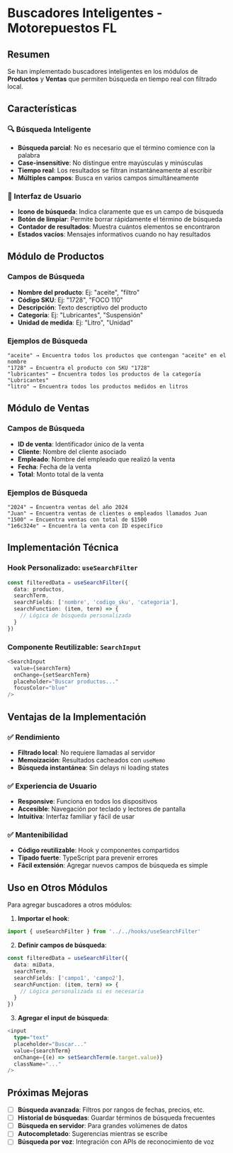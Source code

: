# Buscadores Inteligentes - Motorepuestos FL

## Resumen

Se han implementado buscadores inteligentes en los módulos de **Productos** y **Ventas** que permiten búsqueda en tiempo real con filtrado local.

## Características

### 🔍 Búsqueda Inteligente
- **Búsqueda parcial**: No es necesario que el término comience con la palabra
- **Case-insensitive**: No distingue entre mayúsculas y minúsculas
- **Tiempo real**: Los resultados se filtran instantáneamente al escribir
- **Múltiples campos**: Busca en varios campos simultáneamente

### 🎨 Interfaz de Usuario
- **Icono de búsqueda**: Indica claramente que es un campo de búsqueda
- **Botón de limpiar**: Permite borrar rápidamente el término de búsqueda
- **Contador de resultados**: Muestra cuántos elementos se encontraron
- **Estados vacíos**: Mensajes informativos cuando no hay resultados

## Módulo de Productos

### Campos de Búsqueda
- **Nombre del producto**: Ej: "aceite", "filtro"
- **Código SKU**: Ej: "1728", "FOCO 110"
- **Descripción**: Texto descriptivo del producto
- **Categoría**: Ej: "Lubricantes", "Suspensión"
- **Unidad de medida**: Ej: "Litro", "Unidad"

### Ejemplos de Búsqueda
```
"aceite" → Encuentra todos los productos que contengan "aceite" en el nombre
"1728" → Encuentra el producto con SKU "1728"
"lubricantes" → Encuentra todos los productos de la categoría "Lubricantes"
"litro" → Encuentra todos los productos medidos en litros
```

## Módulo de Ventas

### Campos de Búsqueda
- **ID de venta**: Identificador único de la venta
- **Cliente**: Nombre del cliente asociado
- **Empleado**: Nombre del empleado que realizó la venta
- **Fecha**: Fecha de la venta
- **Total**: Monto total de la venta

### Ejemplos de Búsqueda
```
"2024" → Encuentra ventas del año 2024
"Juan" → Encuentra ventas de clientes o empleados llamados Juan
"1500" → Encuentra ventas con total de $1500
"1e6c324e" → Encuentra la venta con ID específico
```

## Implementación Técnica

### Hook Personalizado: `useSearchFilter`
```typescript
const filteredData = useSearchFilter({
  data: productos,
  searchTerm,
  searchFields: ['nombre', 'codigo_sku', 'categoria'],
  searchFunction: (item, term) => {
    // Lógica de búsqueda personalizada
  }
})
```

### Componente Reutilizable: `SearchInput`
```typescript
<SearchInput
  value={searchTerm}
  onChange={setSearchTerm}
  placeholder="Buscar productos..."
  focusColor="blue"
/>
```

## Ventajas de la Implementación

### ✅ Rendimiento
- **Filtrado local**: No requiere llamadas al servidor
- **Memoización**: Resultados cacheados con `useMemo`
- **Búsqueda instantánea**: Sin delays ni loading states

### ✅ Experiencia de Usuario
- **Responsive**: Funciona en todos los dispositivos
- **Accesible**: Navegación por teclado y lectores de pantalla
- **Intuitiva**: Interfaz familiar y fácil de usar

### ✅ Mantenibilidad
- **Código reutilizable**: Hook y componentes compartidos
- **Tipado fuerte**: TypeScript para prevenir errores
- **Fácil extensión**: Agregar nuevos campos de búsqueda es simple

## Uso en Otros Módulos

Para agregar buscadores a otros módulos:

1. **Importar el hook**:
```typescript
import { useSearchFilter } from '../../hooks/useSearchFilter'
```

2. **Definir campos de búsqueda**:
```typescript
const filteredData = useSearchFilter({
  data: miData,
  searchTerm,
  searchFields: ['campo1', 'campo2'],
  searchFunction: (item, term) => {
    // Lógica personalizada si es necesaria
  }
})
```

3. **Agregar el input de búsqueda**:
```typescript
<input
  type="text"
  placeholder="Buscar..."
  value={searchTerm}
  onChange={(e) => setSearchTerm(e.target.value)}
  className="..."
/>
```

## Próximas Mejoras

- [ ] **Búsqueda avanzada**: Filtros por rangos de fechas, precios, etc.
- [ ] **Historial de búsquedas**: Guardar términos de búsqueda frecuentes
- [ ] **Búsqueda en servidor**: Para grandes volúmenes de datos
- [ ] **Autocompletado**: Sugerencias mientras se escribe
- [ ] **Búsqueda por voz**: Integración con APIs de reconocimiento de voz
